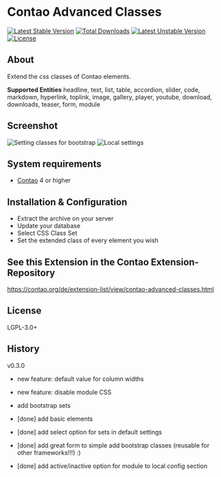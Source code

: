 Contao Advanced Classes
======================

[![Latest Stable Version](https://poser.pugx.org/contao-dd/advanced-classes-bundle/v/stable)](https://packagist.org/packages/contao-dd/advanced-classes-bundle) [![Total Downloads](https://poser.pugx.org/contao-dd/advanced-classes-bundle/downloads)](https://packagist.org/packages/contao-dd/advanced-classes-bundle) [![Latest Unstable Version](https://poser.pugx.org/contao-dd/advanced-classes-bundle/v/unstable)](https://packagist.org/packages/contao-dd/advanced-classes-bundle) [![License](https://poser.pugx.org/contao-dd/advanced-classes-bundle/license)](https://packagist.org/packages/contao-dd/advanced-classes-bundle)

About
-----

Extend the css classes of Contao elements.

**Supported Entities**
headline, text, list, table, accordion, slider, code, markdown, hyperlink, toplink, image, gallery, player, youtube, download, downloads, teaser, form, module 


Screenshot
-----------

![Setting classes for bootstrap](http://pdir.de/contao-dd/advanced-classes-screenshot1-contao4.png)
![Local settings](http://pdir.de/contao-dd/advanced-classes-screenshot2-contao4.png)


System requirements
-------------------

* [Contao](https://github.com/contao/standard-edition) 4 or higher

Installation & Configuration
----------------------------

* Extract the archive on your server
* Update your database
* Select CSS Class Set
* Set the extended class of every element you wish


See this Extension in the Contao Extension-Repository
---------------

https://contao.org/de/extension-list/view/contao-advanced-classes.html


License
---------------
LGPL-3.0+


History
---------------
v0.3.0
* new feature: default value for column widths
* new feature: disable module CSS
* add bootstrap sets


* [done] add basic elements
* [done] add select option for sets in default settings 
* [done] add great form to simple add bootstrap classes (reusable for other frameworks!!!) :) 
* [done] add active/inactive option for module to local config section
